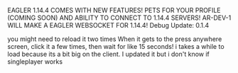 EAGLER 1.14.4 COMES WITH NEW FEATURES! PETS FOR YOUR PROFILE (COMING SOON) AND ABILITY TO CONNECT TO 1.14.4 SERVERS! AR-DEV-1 WILL MAKE A EAGLER WEBSOCKET FOR 1.14.4!
Debug Update: 0.1.4

you might need to reload it two times
When it gets to the press anywhere screen, click it a few times, then wait for like 15 seconds! i takes a while to load because its a bit big on the client.
I updated it but i don't know if singleplayer works

